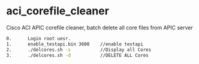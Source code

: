 # aci_corefile_cleaner
Cisco ACI  APIC corefile cleaner, batch delete all core files from APIC server

```bash
0.      Login root uesr.
1.      enable_testapi.bin 3600    //enable testapi
2.      ./delcores.sh -s           //Display all Cores
3.      ./delcores.sh -d           //DELETE ALL Cores
```
